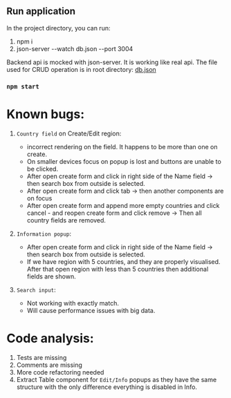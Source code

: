 ## Run application

In the project directory, you can run:
1. npm i
2. json-server --watch db.json --port 3004

Backend api is mocked with json-server. It is working like real api.
The file used for CRUD operation is in root directory: [db.json](db.json)

### `npm start`

# Known bugs:
1. `Country field` on Create/Edit region:
    - incorrect rendering on the field. It happens to be more than one on create.
    - On smaller devices focus on popup is lost and buttons are unable to be clicked.
    - After open create form and click in right side of the Name field -> then search box from outside is selected.
    - After open create form and click tab -> then another components are on focus
    - After open create form and append more empty countries and click cancel - and reopen create form and click remove -> Then all country fields are removed.
2. `Information popup`:
   - After open create form and click in right side of the Name field -> then search box from outside is selected.
   - If we have region with 5 countries, and they are properly visualised. After that open region with less than 5 countries then additional fields are shown.

3. `Search input`:
   - Not working with exactly match.
   - Will cause performance issues with big data.

   
# Code analysis:
1. Tests are missing
2. Comments are missing
3. More code refactoring needed
4. Extract Table component for `Edit/Info` popups as they have the same structure with the only difference everything is disabled in Info.